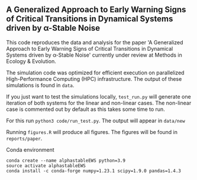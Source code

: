 ## A Generalized Approach to Early Warning Signs of Critical Transitions in Dynamical Systems driven by α-Stable Noise

This code reproduces the data and analysis for the paper 'A Generalized Approach to Early Warning Signs of Critical Transitions in Dynamical Systems driven by α-Stable Noise' currently under review at Methods in Ecology & Evolution.

The simulation code was optimized for efficient execution on parallelized High-Performance Computing (HPC) infrastructure. The output of these simulations is found in `data`.

If you just want to test the simulations locally, `test_run.py` will generate one iteration of both systems for the linear and non-linear cases. The non-linear case is commented out by default as this takes some time to run.

For this run `python3 code/run_test.py`. The output will appear in `data/new`

Running `figures.R` will produce all figures. The figures will be found in `reports/paper`.

Conda environment

```
conda create --name alphastableEWS python=3.9
source activate alphastableEWS
conda install -c conda-forge numpy=1.23.1 scipy=1.9.0 pandas=1.4.3 
```


